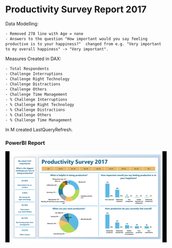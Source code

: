 # Productivity Survey Report 2017

Data Modelling:
  
    - Removed 278 line with Age = none
    - Answers to the question "How important would you say feeling productive is to your happiness?"  changed from e.g. "Very important to my overall happiness" -> "Very important". 

Measures Created in DAX:

    - Total Respondents
    - Challenge Interruptions 
    - Challenge Right Technology
    - Challenge Distractions
    - Challenge Others
    - Challenge Time Management
    - % Challenge Interruptions
    - % Challenge Right Technology
    - % Challenge Distractions
    - % Challenge Others
    - % Challenge Time Management

In M created LastQueryRefresh.

### PowerBI Report

![alt_text](https://github.com/AFoisAnalytics/Productivity_Survey_Report_2017/blob/main/Productivity%20Survey%20Report.png)
